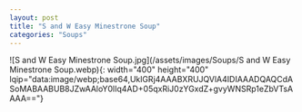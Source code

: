 ```yaml
---
layout: post
title: "S and W Easy Minestrone Soup"
categories: "Soups"
---
```

![S and W Easy Minestrone Soup.jpg](/assets/images/Soups/S and W Easy Minestrone Soup.webp){: width="400" height="400" lqip="data:image/webp;base64,UklGRj4AAABXRUJQVlA4IDIAAADQAQCdASoMABAABUB8JZwAAloY0lIq4AD+05qxRiJ0zYGxdZ+gvyWNSRp1eZbVTsAAAA=="}


